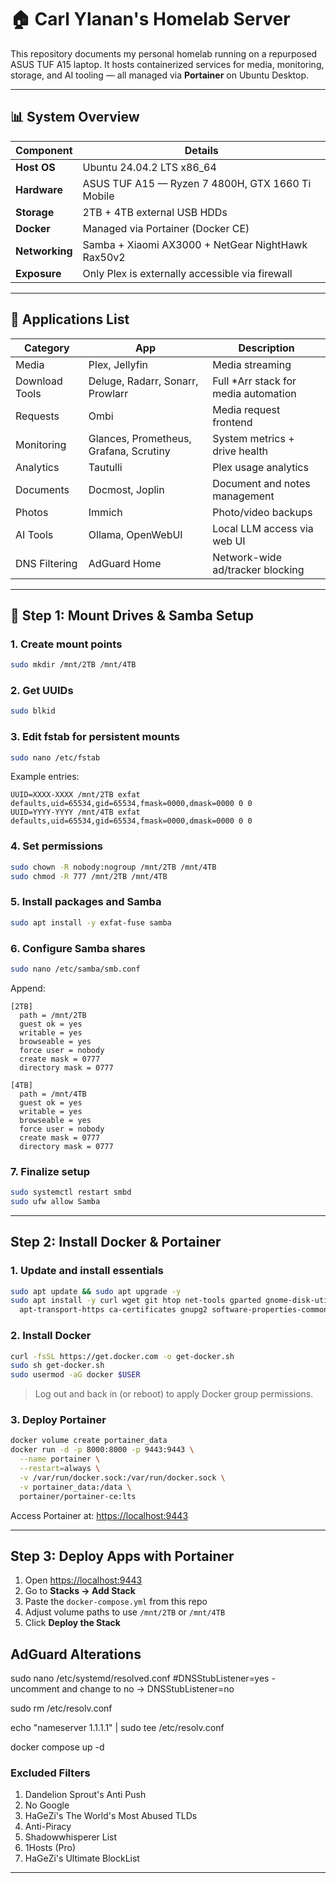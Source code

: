 # 🏠 Carl Ylanan's Homelab Server

This repository documents my personal homelab running on a repurposed ASUS TUF A15 laptop. It hosts containerized services for media, monitoring, storage, and AI tooling — all managed via **Portainer** on Ubuntu Desktop.

---

## 📊 System Overview

| **Component**     | **Details**                                     |
|------------------|-------------------------------------------------|
| **Host OS**       | Ubuntu 24.04.2 LTS x86_64                           |
| **Hardware**       | ASUS TUF A15 — Ryzen 7 4800H, GTX 1660 Ti Mobile |
| **Storage**       | 2TB + 4TB external USB HDDs                     |
| **Docker**        | Managed via Portainer (Docker CE)               |
| **Networking**    | Samba + Xiaomi AX3000 + NetGear NightHawk Rax50v2  |
| **Exposure**      | Only Plex is externally accessible via firewall |

---

## 📁 Applications List

| **Category**       | **App**             | **Description**                            |
|--------------------|---------------------|--------------------------------------------|
| Media              | Plex, Jellyfin       | Media streaming                            |
| Download Tools     | Deluge, Radarr, Sonarr, Prowlarr | Full *Arr stack for media automation |
| Requests           | Ombi                | Media request frontend                     |
| Monitoring         | Glances, Prometheus, Grafana, Scrutiny | System metrics + drive health       |
| Analytics          | Tautulli            | Plex usage analytics                       |
| Documents          | Docmost, Joplin      | Document and notes management              |
| Photos             | Immich              | Photo/video backups                        |
| AI Tools           | Ollama, OpenWebUI   | Local LLM access via web UI                |
| DNS Filtering      | AdGuard Home        | Network-wide ad/tracker blocking           |

---

## 🔌 Step 1: Mount Drives & Samba Setup

### 1. Create mount points
```bash
sudo mkdir /mnt/2TB /mnt/4TB
```

### 2. Get UUIDs
```bash
sudo blkid
```

### 3. Edit fstab for persistent mounts
```bash
sudo nano /etc/fstab
```
Example entries:
```
UUID=XXXX-XXXX /mnt/2TB exfat defaults,uid=65534,gid=65534,fmask=0000,dmask=0000 0 0
UUID=YYYY-YYYY /mnt/4TB exfat defaults,uid=65534,gid=65534,fmask=0000,dmask=0000 0 0
```

### 4. Set permissions
```bash
sudo chown -R nobody:nogroup /mnt/2TB /mnt/4TB
sudo chmod -R 777 /mnt/2TB /mnt/4TB
```

### 5. Install packages and Samba
```bash
sudo apt install -y exfat-fuse samba
```

### 6. Configure Samba shares
```bash
sudo nano /etc/samba/smb.conf
```
Append:
```
[2TB]
  path = /mnt/2TB
  guest ok = yes
  writable = yes
  browseable = yes
  force user = nobody
  create mask = 0777
  directory mask = 0777

[4TB]
  path = /mnt/4TB
  guest ok = yes
  writable = yes
  browseable = yes
  force user = nobody
  create mask = 0777
  directory mask = 0777
```

### 7. Finalize setup
```bash
sudo systemctl restart smbd
sudo ufw allow Samba
```

---

## Step 2: Install Docker & Portainer

### 1. Update and install essentials
```bash
sudo apt update && sudo apt upgrade -y
sudo apt install -y curl wget git htop net-tools gparted gnome-disk-utility \
  apt-transport-https ca-certificates gnupg2 software-properties-common
```

### 2. Install Docker
```bash
curl -fsSL https://get.docker.com -o get-docker.sh
sudo sh get-docker.sh
sudo usermod -aG docker $USER
```

> Log out and back in (or reboot) to apply Docker group permissions.

### 3. Deploy Portainer
```bash
docker volume create portainer_data
docker run -d -p 8000:8000 -p 9443:9443 \
  --name portainer \
  --restart=always \
  -v /var/run/docker.sock:/var/run/docker.sock \
  -v portainer_data:/data \
  portainer/portainer-ce:lts
```

Access Portainer at: [https://localhost:9443](https://localhost:9443)

---

## Step 3: Deploy Apps with Portainer

1. Open [https://localhost:9443](https://localhost:9443)  
2. Go to **Stacks → Add Stack**  
3. Paste the `docker-compose.yml` from this repo  
4. Adjust volume paths to use `/mnt/2TB` or `/mnt/4TB`  
5. Click **Deploy the Stack**

## AdGuard Alterations

sudo nano /etc/systemd/resolved.conf
#DNSStubListener=yes - uncomment and change to no
-> DNSStubListener=no

sudo rm /etc/resolv.conf

echo "nameserver 1.1.1.1" | sudo tee /etc/resolv.conf

docker compose up -d

### Excluded Filters
1. Dandelion Sprout's Anti Push
2. No Google
3. HaGeZi's The World's Most Abused TLDs
4. Anti-Piracy
5. Shadowwhisperer List
6. 1Hosts (Pro)
7. HaGeZi's Ultimate BlockList

---
